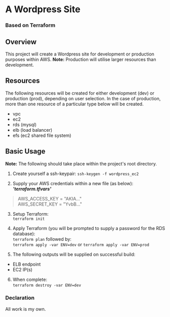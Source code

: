 # A Wordpress Site
### Based on Terraform

## Overview
This project will create a Wordpress site for development or production purposes within AWS.
**Note:** Production will utilise larger resources than development.

## Resources
The following resources will be created for either development (dev) or production (prod), depending on user selection. In the case of production, more than one resource of a particular type below will be created.
 * vpc
 * ec2
 * rds (mysql)
 * elb (load balancer)
 * efs (ec2 shared file system)

## Basic Usage

**Note:** The following should take place within the project's root directory.

1) Create yourself a ssh-keypair:
`ssh-keygen -f wordpress_ec2`

2) Supply your AWS credentials within a new file (as below): *__'terraform.tfvars'__*
>AWS_ACCESS_KEY = "AKIA..."  
>AWS_SECRET_KEY = "YvbB..."

3) Setup Terraform:  
`terraform init`

4) Apply Terraform (you will be prompted to supply a password for the RDS database):  
`terraform plan` followed by:  
`terraform apply -var ENV=dev` or `terraform apply -var ENV=prod`

5) The following outputs will be supplied on successful build:
 * ELB endpoint
 * EC2 IP(s)

 6) When complete:  
 `terraform destroy -var ENV=dev`
 
 ### Declaration
 All work is my own.
